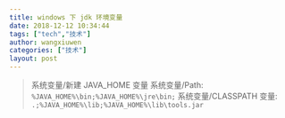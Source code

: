 ```yaml
---
title: windows 下 jdk 环境变量
date: 2018-12-12 10:34:44
tags: ["tech","技术"]
author: wangxiuwen
categories: ["技术"]
layout: post
---
```


>系统变量/新建 JAVA_HOME 变量
系统变量/Path: `%JAVA_HOME%\bin;%JAVA_HOME%\jre\bin;`
系统变量/CLASSPATH 变量: `.;%JAVA_HOME%\lib;%JAVA_HOME%\lib\tools.jar`